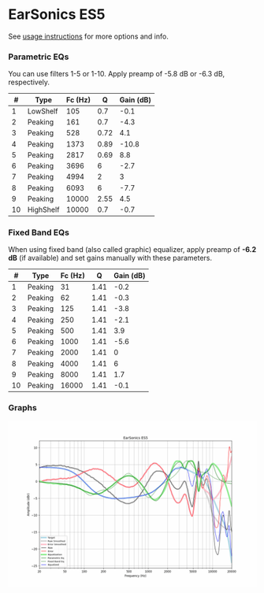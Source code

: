 # EarSonics ES5
See [usage instructions](https://github.com/jaakkopasanen/AutoEq#usage) for more options and info.

### Parametric EQs
You can use filters 1-5 or 1-10. Apply preamp of -5.8 dB or -6.3 dB, respectively.

|   # | Type      |   Fc (Hz) |    Q |   Gain (dB) |
|-----|-----------|-----------|------|-------------|
|   1 | LowShelf  |       105 | 0.7  |        -0.1 |
|   2 | Peaking   |       161 | 0.7  |        -4.3 |
|   3 | Peaking   |       528 | 0.72 |         4.1 |
|   4 | Peaking   |      1373 | 0.89 |       -10.8 |
|   5 | Peaking   |      2817 | 0.69 |         8.8 |
|   6 | Peaking   |      3696 | 6    |        -2.7 |
|   7 | Peaking   |      4994 | 2    |         3   |
|   8 | Peaking   |      6093 | 6    |        -7.7 |
|   9 | Peaking   |     10000 | 2.55 |         4.5 |
|  10 | HighShelf |     10000 | 0.7  |        -0.7 |

### Fixed Band EQs
When using fixed band (also called graphic) equalizer, apply preamp of **-6.2 dB** (if available) and set gains manually with these parameters.

|   # | Type    |   Fc (Hz) |    Q |   Gain (dB) |
|-----|---------|-----------|------|-------------|
|   1 | Peaking |        31 | 1.41 |        -0.2 |
|   2 | Peaking |        62 | 1.41 |        -0.3 |
|   3 | Peaking |       125 | 1.41 |        -3.8 |
|   4 | Peaking |       250 | 1.41 |        -2.1 |
|   5 | Peaking |       500 | 1.41 |         3.9 |
|   6 | Peaking |      1000 | 1.41 |        -5.6 |
|   7 | Peaking |      2000 | 1.41 |         0   |
|   8 | Peaking |      4000 | 1.41 |         6   |
|   9 | Peaking |      8000 | 1.41 |         1.7 |
|  10 | Peaking |     16000 | 1.41 |        -0.1 |

### Graphs
![](./EarSonics%20ES5.png)
